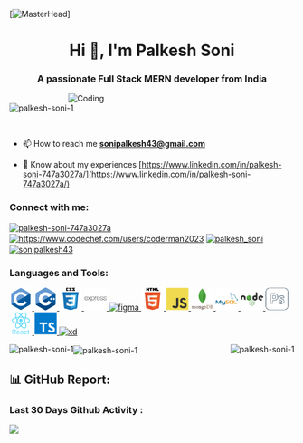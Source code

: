 [![MasterHead](https://boodle.ai/wp-content/uploads/2023/05/LLM-more-than-meets-the-eye.jpg)]
<h1 align="center">Hi 👋, I'm Palkesh Soni</h1>
<h3 align="center">A passionate Full Stack MERN developer from India</h3>
<img align="right" alt="Coding" width="400" src="https://cdn.filestackcontent.com/efbSR18hT5uRKuo0zoMA">

<p align="left"> <img src="https://komarev.com/ghpvc/?username=palkesh-soni-1&label=Profile%20views&color=0e75b6&style=flat" alt="palkesh-soni-1" /> </p>

<p align="left"> <a href="https://twitter.com/" target="blank"><img src="https://img.shields.io/twitter/follow/?logo=twitter&style=for-the-badge" alt="" /></a> </p>


- 📫 How to reach me **sonipalkesh43@gmail.com**

- 📄 Know about my experiences [https://www.linkedin.com/in/palkesh-soni-747a3027a/](https://www.linkedin.com/in/palkesh-soni-747a3027a/)

<h3 align="left">Connect with me:</h3>
<p align="left">
<a href="https://linkedin.com/in/palkesh-soni-747a3027a" target="blank"><img align="center" src="https://raw.githubusercontent.com/rahuldkjain/github-profile-readme-generator/master/src/images/icons/Social/linked-in-alt.svg" alt="palkesh-soni-747a3027a" height="30" width="40" /></a>
<a href="https://www.codechef.com/users/https://www.codechef.com/users/coderman2023" target="blank"><img align="center" src="https://cdn.jsdelivr.net/npm/simple-icons@3.1.0/icons/codechef.svg" alt="https://www.codechef.com/users/coderman2023" height="30" width="40" /></a>
<a href="https://codeforces.com/profile/palkesh_soni" target="blank"><img align="center" src="https://raw.githubusercontent.com/rahuldkjain/github-profile-readme-generator/master/src/images/icons/Social/codeforces.svg" alt="palkesh_soni" height="30" width="40" /></a>
<a href="https://www.leetcode.com/sonipalkesh43" target="blank"><img align="center" src="https://raw.githubusercontent.com/rahuldkjain/github-profile-readme-generator/master/src/images/icons/Social/leet-code.svg" alt="sonipalkesh43" height="30" width="40" /></a>
</p>

<h3 align="left">Languages and Tools:</h3>
<p align="left"> <a href="https://www.cprogramming.com/" target="_blank" rel="noreferrer"> <img src="https://raw.githubusercontent.com/devicons/devicon/master/icons/c/c-original.svg" alt="c" width="40" height="40"/> </a> <a href="https://www.w3schools.com/cpp/" target="_blank" rel="noreferrer"> <img src="https://raw.githubusercontent.com/devicons/devicon/master/icons/cplusplus/cplusplus-original.svg" alt="cplusplus" width="40" height="40"/> </a> <a href="https://www.w3schools.com/css/" target="_blank" rel="noreferrer"> <img src="https://raw.githubusercontent.com/devicons/devicon/master/icons/css3/css3-original-wordmark.svg" alt="css3" width="40" height="40"/> </a> <a href="https://expressjs.com" target="_blank" rel="noreferrer"> <img src="https://raw.githubusercontent.com/devicons/devicon/master/icons/express/express-original-wordmark.svg" alt="express" width="40" height="40"/> </a> <a href="https://www.figma.com/" target="_blank" rel="noreferrer"> <img src="https://www.vectorlogo.zone/logos/figma/figma-icon.svg" alt="figma" width="40" height="40"/> </a> <a href="https://www.w3.org/html/" target="_blank" rel="noreferrer"> <img src="https://raw.githubusercontent.com/devicons/devicon/master/icons/html5/html5-original-wordmark.svg" alt="html5" width="40" height="40"/> </a> <a href="https://developer.mozilla.org/en-US/docs/Web/JavaScript" target="_blank" rel="noreferrer"> <img src="https://raw.githubusercontent.com/devicons/devicon/master/icons/javascript/javascript-original.svg" alt="javascript" width="40" height="40"/> </a> <a href="https://www.mongodb.com/" target="_blank" rel="noreferrer"> <img src="https://raw.githubusercontent.com/devicons/devicon/master/icons/mongodb/mongodb-original-wordmark.svg" alt="mongodb" width="40" height="40"/> </a> <a href="https://www.mysql.com/" target="_blank" rel="noreferrer"> <img src="https://raw.githubusercontent.com/devicons/devicon/master/icons/mysql/mysql-original-wordmark.svg" alt="mysql" width="40" height="40"/> </a> <a href="https://nodejs.org" target="_blank" rel="noreferrer"> <img src="https://raw.githubusercontent.com/devicons/devicon/master/icons/nodejs/nodejs-original-wordmark.svg" alt="nodejs" width="40" height="40"/> </a> <a href="https://www.photoshop.com/en" target="_blank" rel="noreferrer"> <img src="https://raw.githubusercontent.com/devicons/devicon/master/icons/photoshop/photoshop-line.svg" alt="photoshop" width="40" height="40"/> </a> <a href="https://reactjs.org/" target="_blank" rel="noreferrer"> <img src="https://raw.githubusercontent.com/devicons/devicon/master/icons/react/react-original-wordmark.svg" alt="react" width="40" height="40"/> </a> <a href="https://www.typescriptlang.org/" target="_blank" rel="noreferrer"> <img src="https://raw.githubusercontent.com/devicons/devicon/master/icons/typescript/typescript-original.svg" alt="typescript" width="40" height="40"/> </a> <a href="https://www.adobe.com/products/xd.html" target="_blank" rel="noreferrer"> <img src="https://cdn.worldvectorlogo.com/logos/adobe-xd.svg" alt="xd" width="40" height="40"/> </a> </p>

<span><img align="left"  src="https://github-readme-stats.vercel.app/api/top-langs?username=palkesh-soni-1&show_icons=true&locale=en&layout=compact" alt="palkesh-soni-1" /></span>

<span><img align="right" src="https://github-readme-stats.vercel.app/api?username=palkesh-soni-1&show_icons=true&locale=en" alt="palkesh-soni-1" /></span>
<p><img align="center" src="https://github-readme-streak-stats.herokuapp.com/?user=palkesh-soni-1&" alt="palkesh-soni-1" /></p>

## 📊 GitHub Report:

### Last 30 Days Github Activity :
![](https://github-readme-activity-graph.vercel.app/graph?username=Palkesh-Soni-1&bg_color=21232a&color=a8eeff&line=61dafb&point=f0fcff&area=true&hide_border=false)

